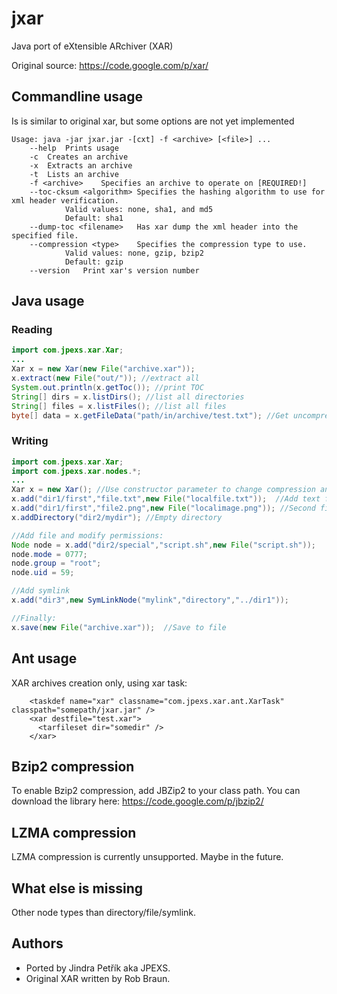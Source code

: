 # jxar
Java port of eXtensible ARchiver (XAR)

Original source: https://code.google.com/p/xar/

## Commandline usage
Is is similar to original xar, but some options are not yet implemented
```
Usage: java -jar jxar.jar -[cxt] -f <archive> [<file>] ...
	--help	Prints usage
	-c	Creates an archive
	-x	Extracts an archive
	-t	Lists an archive
	-f <archive>	Specifies an archive to operate on [REQUIRED!]
	--toc-cksum <algorithm>	Specifies the hashing algorithm to use for xml header verification.
			Valid values: none, sha1, and md5
			Default: sha1
	--dump-toc <filename>	Has xar dump the xml header into the specified file.
	--compression <type>	Specifies the compression type to use.
			Valid values: none, gzip, bzip2
			Default: gzip
	--version	Print xar's version number
```

## Java usage
### Reading
```java
import com.jpexs.xar.Xar;
...
Xar x = new Xar(new File("archive.xar"));
x.extract(new File("out/")); //extract all
System.out.println(x.getToc()); //print TOC
String[] dirs = x.listDirs(); //list all directories
String[] files = x.listFiles(); //list all files
byte[] data = x.getFileData("path/in/archive/test.txt"); //Get uncompressed data of file
```

### Writing
```java
import com.jpexs.xar.Xar;
import com.jpexs.xar.nodes.*;
...
Xar x = new Xar(); //Use constructor parameter to change compression and/or checksum type
x.add("dir1/first","file.txt",new File("localfile.txt"));  //Add text file
x.add("dir1/first","file2.png",new File("localimage.png")); //Second file
x.addDirectory("dir2/mydir"); //Empty directory

//Add file and modify permissions:
Node node = x.add("dir2/special","script.sh",new File("script.sh")); 
node.mode = 0777;
node.group = "root";
node.uid = 59;

//Add symlink
x.add("dir3",new SymLinkNode("mylink","directory","../dir1"));

//Finally:
x.save(new File("archive.xar"));  //Save to file

```
## Ant usage
XAR archives creation only, using xar task:
```ant
    <taskdef name="xar" classname="com.jpexs.xar.ant.XarTask" classpath="somepath/jxar.jar" />
    <xar destfile="test.xar">
      <tarfileset dir="somedir" />
    </xar>
```

## Bzip2 compression
To enable Bzip2 compression, add JBZip2 to your class path. 
You can download the library here:
https://code.google.com/p/jbzip2/

## LZMA compression
LZMA compression is currently unsupported. Maybe in the future.

## What else is missing
Other node types than directory/file/symlink.

## Authors
- Ported by Jindra Petřík aka JPEXS.
- Original XAR written by Rob Braun.
